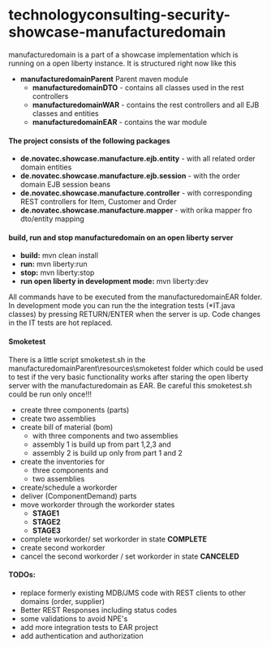 # technologyconsulting-security-showcase-manufacturedomain
manufacturedomain is a part of a showcase implementation which is running on a open liberty instance. It is structured right now like this

- **manufacturedomainParent** Parent maven module
    - **manufacturedomainDTO** - contains all classes used in the rest controllers
    - **manufacturedomainWAR** - contains the rest controllers and all EJB classes and entities
    - **manufacturedomainEAR** - contains the war module

#### The project consists of the following packages

- **de.novatec.showcase.manufacture.ejb.entity** - with all related order domain entities
- **de.novatec.showcase.manufacture.ejb.session** - with the order domain EJB session beans
- **de.novatec.showcase.manufacture.controller** - with corresponding REST controllers for Item, Customer and Order
- **de.novatec.showcase.manufacture.mapper** - with orika mapper fro dto/entity mapping


#### build, run and stop manufacturedomain on an open liberty server
- **build:** mvn clean install
- **run:** mvn liberty:run
- **stop:** mvn liberty:stop
- **run open liberty in development mode:** mvn liberty:dev

All commands have to be executed from the manufacturedomainEAR folder. In development mode you can run the the integration tests (*IT.java classes) by pressing RETURN/ENTER when the server is up. Code changes in the IT tests are hot replaced.

#### Smoketest
There is a little script smoketest.sh in the manufacturedomainParent\resources\smoketest folder which could be used to test if the very basic functionality works after staring the open liberty server with the manufacturedomain as EAR. Be careful this smoketest.sh could be run only once!!!

- create three components (parts)
- create two assemblies
- create bill of material (bom) 
    - with three components and two assemblies
    - assembly 1 is build up from part 1,2,3 and 
    - assembly 2 is build up only from part 1 and 2
- create the inventories for 
    - three components and 
    - two assemblies
- create/schedule a workorder
- deliver (ComponentDemand) parts
- move workorder through the workorder states
    - **STAGE1**
    - **STAGE2**
    - **STAGE3**
- complete workorder/ set workorder in state **COMPLETE**
- create second workorder
- cancel the second workorder / set workorder in state **CANCELED**

#### TODOs:

- replace formerly existing MDB/JMS code with REST clients to other domains (order, supplier)
- Better REST Responses including status codes
- some validations to avoid NPE's
- add more integration tests to EAR project
- add authentication and authorization